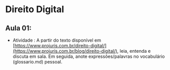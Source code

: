 # Direito Digital

## Aula 01:
- Atividade : A partir do texto disponível em [https://www.projuris.com.br/direito-digital/](https://www.projuris.com.br/blog/direito-digital/), leia, entenda e discuta em sala. 
Em seguida, anote expressões/palavras no vocabulário (glossario.md) pessoal.
